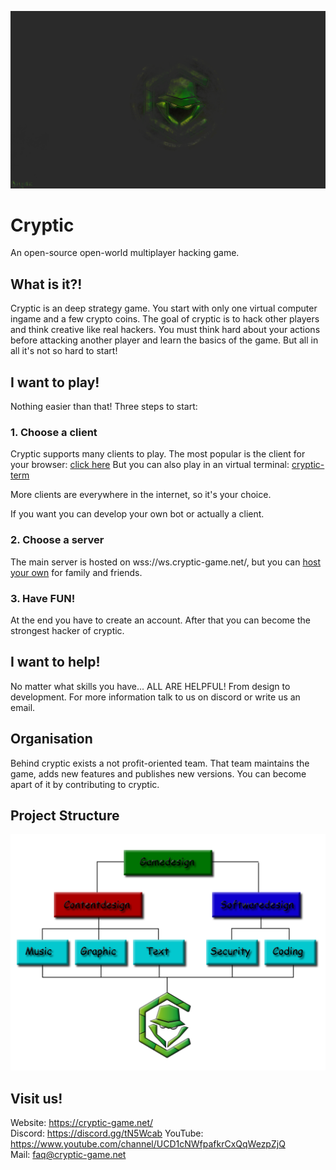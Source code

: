 ![cryptic](https://raw.githubusercontent.com/cryptic-game/graphics/master/wallpaper/cry_crack.png)

# Cryptic

An open-source open-world multiplayer hacking game.

## What is it?!

Cryptic is an deep strategy game.
You start with only one virtual computer ingame and a few crypto coins.
The goal of cryptic is to hack other players and think creative like real hackers.
You must think hard about your actions before attacking another player and learn the basics of the game.
But all in all it's not so hard to start!

## I want to play!

Nothing easier than that! Three steps to start:
### 1. Choose a client

Cryptic supports many clients to play.
The most popular is the client for your browser: [click here](https://play.cryptic-game.net/)
But you can also play in an virtual terminal: [cryptic-term](https://github.com/cryptic-game/cryptic-term)

More clients are everywhere in the internet, so it's your choice.

If you want you can develop your own bot or actually a client.

### 2. Choose a server

The main server is hosted on wss://ws.cryptic-game.net/, but you can [host your own](https://github.com/cryptic-game/server) for family and friends.

### 3. Have FUN!

At the end you have to create an account. After that you can become the strongest hacker of cryptic.

## I want to help!

No matter what skills you have... ALL ARE HELPFUL!
From design to development. For more information talk to us on discord or write us an email.

## Organisation

Behind cryptic exists a not profit-oriented team.
That team maintains the game, adds new features and publishes new versions.
You can become apart of it by contributing to cryptic.

## Project Structure

![project structure](https://raw.githubusercontent.com/cryptic-game/graphics/master/wallpaper/ablauf.png)

## Visit us!
Website: https://cryptic-game.net/  
Discord: https://discord.gg/tN5Wcab
YouTube: https://www.youtube.com/channel/UCD1cNWfpafkrCxQqWezpZjQ  
Mail: faq@cryptic-game.net  
